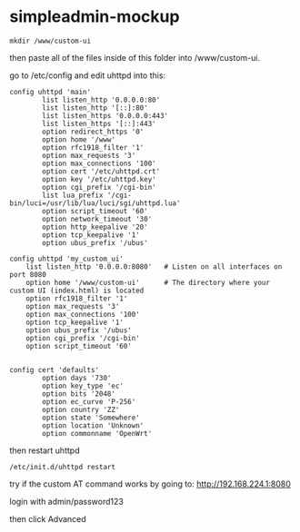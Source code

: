 # simpleadmin-mockup

```
mkdir /www/custom-ui
```

then paste all of the files inside of this folder into /www/custom-ui.

go to /etc/config and edit uhttpd into this:
```
config uhttpd 'main'
        list listen_http '0.0.0.0:80'
        list listen_http '[::]:80'
        list listen_https '0.0.0.0:443'
        list listen_https '[::]:443'
        option redirect_https '0'
        option home '/www'
        option rfc1918_filter '1'
        option max_requests '3'
        option max_connections '100'
        option cert '/etc/uhttpd.crt'
        option key '/etc/uhttpd.key'
        option cgi_prefix '/cgi-bin'
        list lua_prefix '/cgi-bin/luci=/usr/lib/lua/luci/sgi/uhttpd.lua'
        option script_timeout '60'
        option network_timeout '30'
        option http_keepalive '20'
        option tcp_keepalive '1'
        option ubus_prefix '/ubus'

config uhttpd 'my_custom_ui'
    list listen_http '0.0.0.0:8080'   # Listen on all interfaces on port 8080
    option home '/www/custom-ui'      # The directory where your custom UI (index.html) is located
    option rfc1918_filter '1'
    option max_requests '3'
    option max_connections '100'
    option tcp_keepalive '1'
    option ubus_prefix '/ubus'
    option cgi_prefix '/cgi-bin'
    option script_timeout '60'


config cert 'defaults'
        option days '730'
        option key_type 'ec'
        option bits '2048'
        option ec_curve 'P-256'
        option country 'ZZ'
        option state 'Somewhere'
        option location 'Unknown'
        option commonname 'OpenWrt'
```

then restart uhttpd
```
/etc/init.d/uhttpd restart
```

try if the custom AT command works by going to:
http://192.168.224.1:8080

login with admin/password123

then click Advanced
